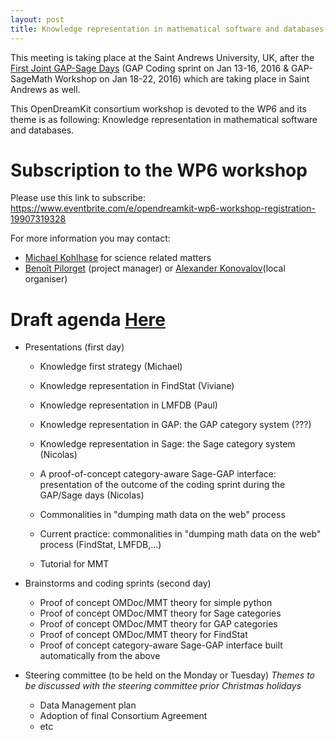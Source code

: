 ```yaml
---
layout: post
title: Knowledge representation in mathematical software and databases, St Andrews, St Andrews University, January the 25-26-27th of 2016
---
```


This meeting is taking place at the Saint Andrews University, UK, after the [First Joint GAP-Sage Days](http://gapdays.de/gap-sage-days2016/) (GAP Coding sprint on Jan 13-16, 2016 & GAP-SageMath Workshop on Jan 18-22, 2016) which are taking place in Saint Andrews as well.

This OpenDreamKit consortium workshop is devoted to the WP6 and its theme is as following: Knowledge representation in mathematical software and databases.

# Subscription to the WP6 workshop

Please use this link to subscribe: https://www.eventbrite.com/e/opendreamkit-wp6-workshop-registration-19907319328

For more information you may contact:
- [Michael Kohlhase](m.kohlhase@jacobs-university.de) for science related matters 
- [Benoît Pilorget](benoit.pilorget@lri.fr) (project manager) or [Alexander Konovalov](alexander.konovalov@st-andrews.ac.uk)(local organiser) 


# Draft agenda [Here](https://github.com/OpenDreamKit/OpenDreamKit.github.io/commit/aceb966a6a9e74c74d328acd138bfa2a2c6b38e8#commitcomment-14848042)

- Presentations (first day)

  - Knowledge first strategy (Michael)

  - Knowledge representation in FindStat (Viviane)
  - Knowledge representation in LMFDB (Paul)
  - Knowledge representation in GAP: the GAP category system (???)
  - Knowledge representation in Sage: the Sage category system (Nicolas)
  - A proof-of-concept category-aware Sage-GAP interface: presentation of the outcome of the coding sprint during the GAP/Sage days (Nicolas)
  - Commonalities in "dumping math data on the web" process
  - Current practice: commonalities in "dumping math data on the web" process (FindStat, LMFDB,...)

  - Tutorial for MMT
  
- Brainstorms and coding sprints (second day)

  - Proof of concept OMDoc/MMT theory for simple python
  - Proof of concept OMDoc/MMT theory for Sage categories
  - Proof of concept OMDoc/MMT theory for GAP categories
  - Proof of concept OMDoc/MMT theory for FindStat
  - Proof of concept category-aware Sage-GAP interface built automatically from the above
  
- Steering committee (to be held on the Monday or Tuesday) *Themes to be discussed with the steering committee prior Christmas holidays*

  - Data Management plan
  - Adoption of final Consortium Agreement
  - etc





